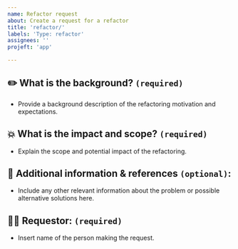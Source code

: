 ```yaml
---
name: Refactor request
about: Create a request for a refactor
title: 'refactor/'
labels: 'Type: refactor'
assignees: ''
projeft: 'app'

---
```


## ✏️ What is the background? `(required)`
- Provide a background description of the refactoring motivation and expectations.

## 💥 What is the impact and scope? `(required)`
- Explain the scope and potential impact of the refactoring.

## 🔗 Additional information & references `(optional)`:
- Include any other relevant information about the problem or possible alternative solutions here.

## 🙋‍♂️ Requestor: `(required)`
- Insert name of the person making the request.

